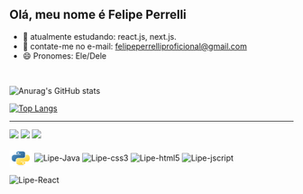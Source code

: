 ## Olá, meu nome é Felipe Perrelli

- 🌱 atualmente estudando: react.js, next.js.
- 📩 contate-me no e-mail: felipeperrelliproficional@gmail.com
- 😄 Pronomes: Ele/Dele
<br>


  ![Anurag's GitHub stats](https://github-readme-stats.vercel.app/api?username=Felipe-Perrelli&show_icons=true&theme=tokyonight)

  [![Top Langs](https://github-readme-stats.vercel.app/api/top-langs/?username=Felipe-Perrelli&layout=compact&theme=tokyonight)](https://github.com/Felipe-Perrelli)
   
<div id="redes-sociais">
  <hr>
  <a href="https://www.linkedin.com/in/felipe-joanes-40b72b24a/" target="_blank"><img src="https://img.shields.io/badge/-LinkedIn-%230077B5?style=for-the-badge&logo=linkedin&logoColor=white" target="_blank"></a>
   <a href = "mailto:felipeperrelliproficional@gmail.com"><img src="https://img.shields.io/badge/-Gmail-%23333?style=for-the-badge&logo=gmail&logoColor=white" target="_blank"></a>
  <a href="https://www.instagram.com/felipe_perrelli/" target="_blank"><img src="https://img.shields.io/badge/-Instagram-%23E4405F?style=for-the-   badge&logo=instagram&logoColor=white" target="_blank"></a>
</div>

<div style="display: inline_block">
<br/>

<img align="center" alt="Lipe-Python" height="30" width="40" src="https://raw.githubusercontent.com/devicons/devicon/master/icons/python/python-original.svg">

<img align="center" alt="Lipe-Java" height="30" width="40" src="https://cdn.jsdelivr.net/gh/devicons/devicon/icons/java/java-original.svg" />

<img align="center" alt="Lipe-css3" height="30" width="40" src="https://cdn.jsdelivr.net/gh/devicons/devicon/icons/css3/css3-original.svg" />

<img align="center" alt="Lipe-html5" height="30" width="40" src="https://cdn.jsdelivr.net/gh/devicons/devicon/icons/html5/html5-original.svg" />   

<img align="center" alt="Lipe-jscript" height="30" width="40" src="https://cdn.jsdelivr.net/gh/devicons/devicon/icons/javascript/javascript-original.svg" />

<img  align="center" alt="Lipe-React" height="30" width="40"
src="https://cdn.jsdelivr.net/gh/devicons/devicon/icons/react/react-original.svg" />

</div> 

            
  
